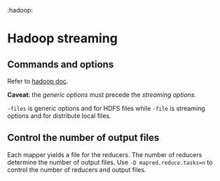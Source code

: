 :hadoop:

# Hadoop streaming

## Commands and options

Refer to [hadoop doc](https://hadoop.apache.org/docs/r1.2.1/streaming.html).

**Caveat**: the *generic options* must precede the *streaming options*.

`-files` is generic options and for HDFS files while `-file` is streaming options and for distribute local files.


## Control the number of output files

Each mapper yields a file for the reducers. The number of reducers determine the number of output files. Use `-D mapred.reduce.tasks=n` to control the number of reducers and output files.
